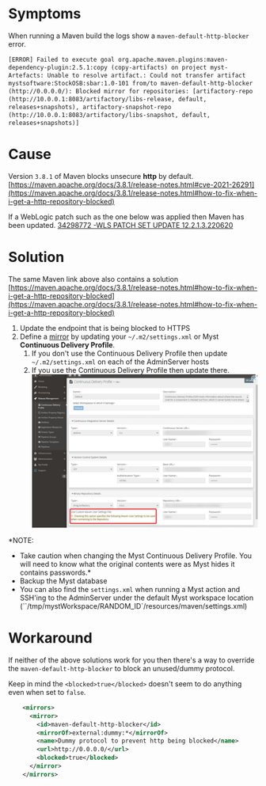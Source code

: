 

# Symptoms
When running a Maven build the logs show a `maven-default-http-blocker` error.
```
[ERROR] Failed to execute goal org.apache.maven.plugins:maven-dependency-plugin:2.5.1:copy (copy-artifacts) on project myst-Artefacts: Unable to resolve artifact.: Could not transfer artifact mystsoftware:StockOSB:sbar:1.0-101 from/to maven-default-http-blocker (http://0.0.0.0/): Blocked mirror for repositories: [artifactory-repo (http://10.0.0.1:8083/artifactory/libs-release, default, releases+snapshots), artifactory-snapshot-repo (http://10.0.0.1:8083/artifactory/libs-snapshot, default, releases+snapshots)]
```


# Cause
Version `3.8.1` of Maven blocks unsecure **http** by default.
[https://maven.apache.org/docs/3.8.1/release-notes.html#cve-2021-26291](https://maven.apache.org/docs/3.8.1/release-notes.html#how-to-fix-when-i-get-a-http-repository-blocked)

If a WebLogic patch such as the one below was applied then Maven has been updated.
[34298772 -WLS PATCH SET UPDATE 12.2.1.3.220620](https://support.oracle.com/epmos/faces/ui/patch/PatchDetail.jspx?parent=DOCUMENT&sourceId=2806740.2&patchId=34298772)


# Solution
The same Maven link above also contains a solution
[https://maven.apache.org/docs/3.8.1/release-notes.html#how-to-fix-when-i-get-a-http-repository-blocked](https://maven.apache.org/docs/3.8.1/release-notes.html#how-to-fix-when-i-get-a-http-repository-blocked)

1. Update the endpoint that is being blocked to HTTPS
2. Define a [mirror](https://maven.apache.org/guides/mini/guide-mirror-settings.html) by updating your `~/.m2/settings.xml` or Myst **Continuous Delivery Profile**.
	1. If you don't use the Continuous Delivery Profile then update `~/.m2/settings.xml` on each of the AdminServer hosts
	2. If you use the Continuous Delivery Profile then update there.<br> ![](img/maven-blocker.png)
	   

*NOTE:
- Take caution when changing the Myst Continuous Delivery Profile. You will need to know what the original contents were as Myst hides it contains passwords.*
- Backup the Myst database
- You can also find the `settings.xml` when running a Myst action and SSH'ing to the AdminServer under the default Myst workspace location (``/tmp/mystWorkspace/RANDOM_ID`/resources/maven/settings.xml)

# Workaround
If neither of the above solutions work for you then there's a way to override the `maven-default-http-blocker` to block an unused/dummy protocol.

Keep in mind the `<blocked>true</blocked>` doesn't seem to do anything even when set to `false`.
```xml
    <mirrors>
      <mirror>
        <id>maven-default-http-blocker</id>
        <mirrorOf>external:dummy:*</mirrorOf>
        <name>Dummy protocol to prevent http being blocked</name>
        <url>http://0.0.0.0/</url>
        <blocked>true</blocked>
      </mirror>
    </mirrors>
```
